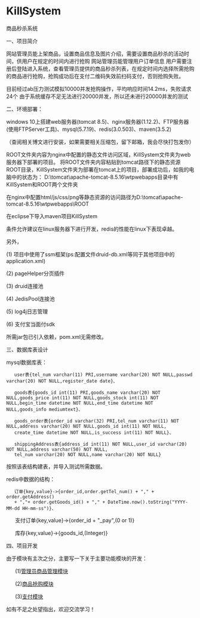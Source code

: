 # KillSystem
商品秒杀系统

一、项目简介

网站管理员能上架商品，设置商品信息及图片介绍，需要设置商品秒杀的活动时间，供用户在规定的时间内进行抢购
网站管理员能管理用户订单信息
用户需要注册后登陆进入系统，查看管理员提供的商品秒杀列表，在规定时间内选择所需抢购的商品进行抢购，抢购成功后在支付二维码失效前扫码支付，否则抢购失败。

目前经过ab压力测试模拟10000并发抢购操作，平均响应时间14.2ms，失败请求24个
由于系统缓存不足无法进行20000并发，所以还未进行20000并发的测试

二、环境部署：

windows 10上搭建web服务器(tomcat 8.5)、nginx服务器(1.12.2)、FTP服务器(使用FTPServer工具)、mysql(5.7.19)、redis(3.0.503)、maven(3.5.2)

（查阅相关博文进行安装，如果需要相关压缩包，留下邮箱，我会尽快打包发你）

ROOT文件夹内容为nginx中配置的静态文件访问区域，KillSystem文件夹为web服务器下部署的项目。
将ROOT文件夹内容粘贴到tomcat路径下的静态资源ROOT目录，KillSystem文件夹为部署在tomcat上的项目，部署成功后，如我的电脑中的状态为：
D:\tomcat\apache-tomcat-8.5.16\wtpwebapps目录中有KillSystem和ROOT两个文件夹

在nginx中配置html/js/css/png等静态资源的访问路径为D:\tomcat\apache-tomcat-8.5.16\wtpwebapps\ROOT

在eclipse下导入maven项目KillSystem

条件允许建议在linux服务器下进行开发，redis的性能在linux下表现卓越。

另外，

(1) 项目中使用了ssm框架(ps:配置文件druid-db.xml等同于其他项目中的application.xml)

(2) pageHelper分页插件

(3) druid连接池

(4) JedisPool连接池

(5) log4j日志管理

(6) 支付宝当面付sdk

所需jar包已引入依赖，pom.xml无需修改。

三、数据库表设计

mysql数据库表：
       
       user表{tel_num varchar(11) PRI,username varchar(20) NOT NULL,passwd varchar(20) NOT NULL,register_date date}、
       
       goods表{goods_id int(11) PRI,goods_name varchar(20) NOT NULL,goods_price int(11) NOT NULL,goods_stock int(11) NOT NULL,begin_time datetime NOT NULL,end_time datetime NOT NULL,goods_info mediumtext}、
       
       goods_order表{order_id varchar(32) PRI,tel_num varchar(11) NOT NULL,address varchar(20) NOT NULL,goods_id int(11) NOT NULL,
       create_time datetime NOT NULL,is_success int(11) NOT NULL}、
       
       shippingAddress表{address_id int(11) NOT NULL,user_id varchar(20) NOT NULL,address varchar(50) NOT NULL,
       tel_num varchar(20) NOT NULL,name varchar(20) NOT NULL}

按照该表结构建表，并导入测试所需数据。

redis中数据的结构：

       订单{key,value}->{order_id,order.getTel_num() + "," + order.getAddress() 
       + ","+ order.getGoods_id() + "," + DateTime.now().toString("YYYY-MM-dd HH-mm-ss")}、
       
       支付订单{key,value}->{order_id + "_pay",(0 or 1)}
       
       库存{key,value}->{goods_id,(Integer)}



四、项目开发

由于模块有主次之分，主要写一下关于主要功能模块的开发：
       
       (1)[管理员商品管理模块](https://blog.csdn.net/xc1158840657/article/details/79901031) 
       
       (2)[商品抢购模块](https://blog.csdn.net/xc1158840657/article/details/79912822)
       
       (3)[支付模块](https://blog.csdn.net/xc1158840657)
       




如有不足之处望指出，欢迎交流学习！

